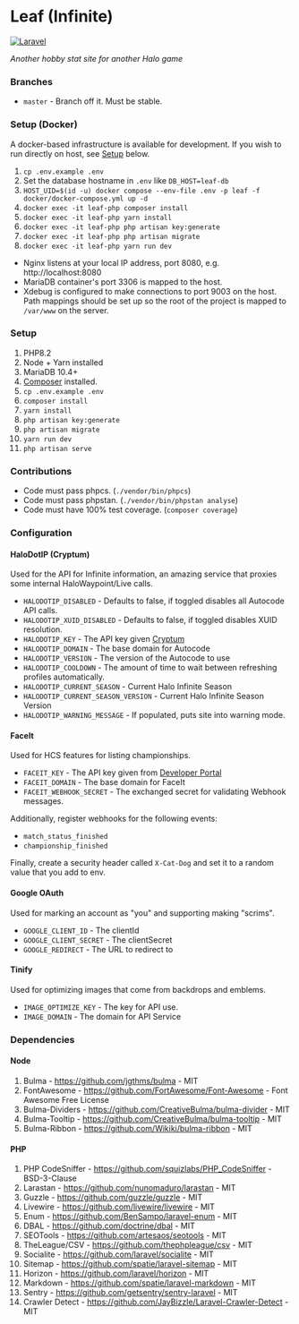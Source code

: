 # Leaf (Infinite)
[![Laravel](https://github.com/iBotPeaches/LeafApp_Infinite/actions/workflows/laravel.yml/badge.svg)](https://github.com/iBotPeaches/LeafApp_Infinite/actions/workflows/laravel.yml)

_Another hobby stat site for another Halo game_

### Branches
 * `master` - Branch off it. Must be stable.

### Setup (Docker)
A docker-based infrastructure is available for development. If you wish to run directly on host, see [Setup](#setup) below.

1. `cp .env.example .env`
1. Set the database hostname in `.env` like `DB_HOST=leaf-db`
1. `HOST_UID=$(id -u) docker compose --env-file .env -p leaf -f docker/docker-compose.yml up -d`
1. `docker exec -it leaf-php composer install`
1. `docker exec -it leaf-php yarn install`
1. `docker exec -it leaf-php php artisan key:generate`
1. `docker exec -it leaf-php php artisan migrate`
1. `docker exec -it leaf-php yarn run dev`

* Nginx listens at your local IP address, port 8080, e.g. http://localhost:8080
* MariaDB container's port 3306 is mapped to the host.
* Xdebug is configured to make connections to port 9003 on the host. Path mappings should be set up so the root of the project is mapped to `/var/www` on the server.

### Setup
1. PHP8.2
1. Node + Yarn installed
1. MariaDB 10.4+
1. [Composer](https://getcomposer.org/) installed.
1. `cp .env.example .env`
1. `composer install`
1. `yarn install`
1. `php artisan key:generate`
1. `php artisan migrate`
1. `yarn run dev`
1. `php artisan serve`

### Contributions
 * Code must pass phpcs. (`./vendor/bin/phpcs`)
 * Code must pass phpstan. (`./vendor/bin/phpstan analyse`)
 * Code must have 100% test coverage. (`composer coverage`)

### Configuration

#### HaloDotIP (Cryptum)
Used for the API for Infinite information, an amazing service that proxies some internal HaloWaypoint/Live calls.

 * `HALODOTIP_DISABLED` - Defaults to false, if toggled disables all Autocode API calls.
 * `HALODOTIP_XUID_DISABLED` - Defaults to false, if toggled disables XUID resolution.
 * `HALODOTIP_KEY` - The API key given [Cryptum](https://grunt.api.dotapi.gg/)
 * `HALODOTIP_DOMAIN` - The base domain for Autocode
 * `HALODOTIP_VERSION` - The version of the Autocode to use
 * `HALODOTIP_COOLDOWN` - The amount of time to wait between refreshing profiles automatically.
 * `HALODOTIP_CURRENT_SEASON` - Current Halo Infinite Season
 * `HALODOTIP_CURRENT_SEASON_VERSION` - Current Halo Infinite Season Version
 * `HALODOTIP_WARNING_MESSAGE` - If populated, puts site into warning mode.

#### FaceIt
Used for HCS features for listing championships.

 * `FACEIT_KEY` - The API key given from [Developer Portal](https://developers.faceit.com)
 * `FACEIT_DOMAIN` - The base domain for FaceIt
 * `FACEIT_WEBHOOK_SECRET` - The exchanged secret for validating Webhook messages.

Additionally, register webhooks for the following events:

 * `match_status_finished`
 * `championship_finished`

Finally, create a security header called `X-Cat-Dog` and set it to a random value that you add to env.

#### Google OAuth
Used for marking an account as "you" and supporting making "scrims".

 * `GOOGLE_CLIENT_ID` - The clientId
 * `GOOGLE_CLIENT_SECRET` - The clientSecret
 * `GOOGLE_REDIRECT` - The URL to redirect to

#### Tinify
Used for optimizing images that come from backdrops and emblems.
 * `IMAGE_OPTIMIZE_KEY` - The key for API use.
 * `IMAGE_DOMAIN` - The domain for API Service

### Dependencies

#### Node
1. Bulma - https://github.com/jgthms/bulma - MIT
1. FontAwesome - https://github.com/FortAwesome/Font-Awesome - Font Awesome Free License
1. Bulma-Dividers - https://github.com/CreativeBulma/bulma-divider - MIT
1. Bulma-Tooltip - https://github.com/CreativeBulma/bulma-tooltip - MIT
1. Bulma-Ribbon - https://github.com/Wikiki/bulma-ribbon - MIT

#### PHP
1. PHP CodeSniffer - https://github.com/squizlabs/PHP_CodeSniffer - BSD-3-Clause 
1. Larastan - https://github.com/nunomaduro/larastan - MIT
1. Guzzle - https://github.com/guzzle/guzzle - MIT
1. Livewire - https://github.com/livewire/livewire - MIT
1. Enum - https://github.com/BenSampo/laravel-enum - MIT
1. DBAL - https://github.com/doctrine/dbal - MIT
1. SEOTools - https://github.com/artesaos/seotools - MIT
1. TheLeague/CSV - https://github.com/thephpleague/csv - MIT
1. Socialite - https://github.com/laravel/socialite - MIT
1. Sitemap - https://github.com/spatie/laravel-sitemap - MIT
1. Horizon - https://github.com/laravel/horizon - MIT
1. Markdown - https://github.com/spatie/laravel-markdown - MIT
1. Sentry - https://github.com/getsentry/sentry-laravel - MIT
1. Crawler Detect - https://github.com/JayBizzle/Laravel-Crawler-Detect - MIT
